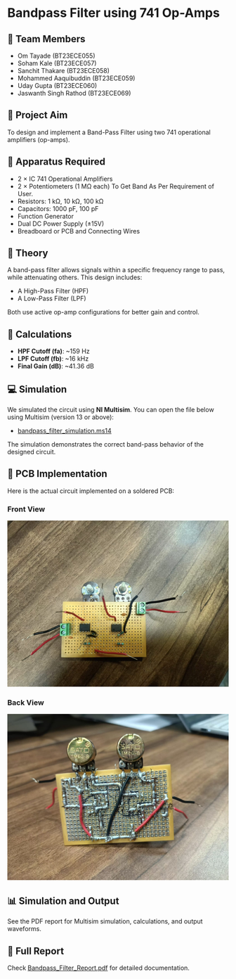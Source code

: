 # Bandpass Filter using 741 Op-Amps

## 👥 Team Members
- Om Tayade (BT23ECE055)
- Soham Kale (BT23ECE057)
- Sanchit Thakare (BT23ECE058)
- Mohammed Aaquibuddin (BT23ECE059)
- Uday Gupta (BT23ECE060)
- Jaswanth Singh Rathod (BT23ECE069)


## 📌 Project Aim
To design and implement a Band-Pass Filter using two 741 operational amplifiers (op-amps).

## 🧪 Apparatus Required
- 2 × IC 741 Operational Amplifiers
- 2 × Potentiometers (1 MΩ each) To Get Band As Per Requirement of User.
- Resistors: 1 kΩ, 10 kΩ, 100 kΩ
- Capacitors: 1000 pF, 100 pF
- Function Generator
- Dual DC Power Supply (±15V)
- Breadboard or PCB and Connecting Wires

## 🧠 Theory
A band-pass filter allows signals within a specific frequency range to pass, while attenuating others. This design includes:
- A High-Pass Filter (HPF)
- A Low-Pass Filter (LPF)

Both use active op-amp configurations for better gain and control.

## 🧮 Calculations
- **HPF Cutoff (fa)**: ~159 Hz
- **LPF Cutoff (fb)**: ~16 kHz
- **Final Gain (dB)**: ~41.36 dB

## 💻 Simulation

We simulated the circuit using **NI Multisim**. You can open the file below using Multisim (version 13 or above):

- [bandpass_filter_simulation.ms14](bandpass_filter_simulation.ms14)

The simulation demonstrates the correct band-pass behavior of the designed circuit.


## 🔧 PCB Implementation
Here is the actual circuit implemented on a soldered PCB:

### Front View
![Front View of PCB](pcb_front_view.jpg)

### Back View
![Back View of PCB](pcb_back_view.jpg)


## 📊 Simulation and Output
See the PDF report for Multisim simulation, calculations, and output waveforms.

## 📄 Full Report
Check [Bandpass_Filter_Report.pdf](Bandpass_Filter_Report.pdf) for detailed documentation.
